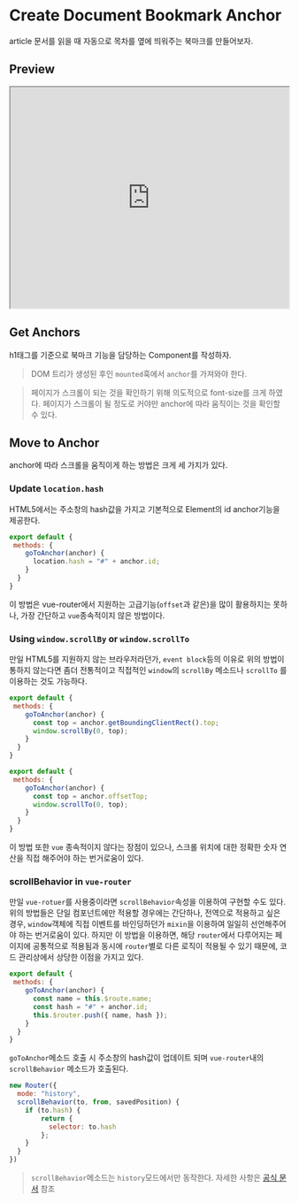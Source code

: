 # Create Document Bookmark Anchor

article 문서를 읽을 때 자동으로 목차를 옆에 띄워주는 북마크를 만들어보자.

## Preview
<iframe src="https://oneyedev.github.io/vue-router-anchor-scroll-sample/index" width="100%" height="400px"></iframe>

## Get Anchors
h1태그를 기준으로 북마크 기능을 담당하는 Component를 작성하자.

<github-vue-code url="https://gist.githubusercontent.com/oneyedev/b87bf439b8f282f81c83fcaf65afb98c/raw/document-bookmark-anchor.vue"></github-vue-code>

> DOM 트리가 생성된 후인 `mounted`훅에서 `anchor`를 가져와야 한다.

> 페이지가 스크롤이 되는 것을 확인하기 위해 의도적으로 font-size를 크게 하였다. 페이지가 스크롤이 될 정도로 커야만 anchor에 따라 움직이는 것을 확인할 수 있다. 

## Move to Anchor
anchor에 따라 스크롤을 움직이게 하는 방법은 크게 세 가지가 있다.

### Update `location.hash`
HTML5에서는 주소창의 hash값을 가지고 기본적으로 Element의 id anchor기능을 제공한다.  

```js
export default {
 methods: {
    goToAnchor(anchor) {
      location.hash = "#" + anchor.id;
    }
  }
}
``` 
이 방법은 vue-router에서 지원하는 고급기능(`offset`과 같은)을 많이 활용하지는 못하나, 가장 간단하고 `vue`종속적이지 않은 방법이다. 

### Using `window.scrollBy` or `window.scrollTo`
만일 HTML5를 지원하지 않는 브라우저라던가, `event block`등의 이유로 위의 방법이 통하지 않는다면 좀더 전통적이고 직접적인 `window`의 `scrollBy` 메소드나 `scrollTo` 를 이용하는 것도 가능하다.

```js
export default {
 methods: {
    goToAnchor(anchor) {
      const top = anchor.getBoundingClientRect().top;
      window.scrollBy(0, top);
    }
  }
}
```

```js
export default {
 methods: {
    goToAnchor(anchor) {
      const top = anchor.offsetTop;
      window.scrollTo(0, top);
    }
  }
}
```
이 방법 또한 `vue` 종속적이지 않다는 장점이 있으나, 스크롤 위치에 대한 정확한 숫자 연산을 직접 해주어야 하는 번거로움이 있다.

### scrollBehavior in `vue-router`
만일 `vue-rotuer`를 사용중이라면 `scrollBehavior`속성을 이용하여 구현할 수도 있다. 위의 방법들은 단일 컴포넌트에만 적용할 경우에는 간단하나, 전역으로 적용하고 싶은 경우, `window`객체에 직접 이벤트를 바인딩하던가 `mixin`을 이용하여 일일히 선언해주어야 하는 번거로움이 있다. 하지만 이 방법을 이용하면, 해당 `router`에서 다루어지는 페이지에 공통적으로 적용됨과 동시에 `router`별로 다른 로직이 적용될 수 있기 때문에, 코드 관리상에서 상당한 이점을 가지고 있다.

```js
export default {
 methods: {
    goToAnchor(anchor) {
      const name = this.$route.name;
      const hash = "#" + anchor.id;
      this.$router.push({ name, hash });
    }
  }
}
```
`goToAnchor`메소드 호출 시 주소창의 hash값이 업데이트 되며 `vue-router`내의 `scrollBehavior` 메소드가 호출된다.

```js
new Router({
  mode: "history",
  scrollBehavior(to, from, savedPosition) {
    if (to.hash) {
        return {
          selector: to.hash
        };
    }
  }
})
```
> `scrollBehavior`메소드는 `history`모드에서만 동작한다. 자세한 사항은 [공식 문서](https://router.vuejs.org/guide/advanced/scroll-behavior.html) 참조


